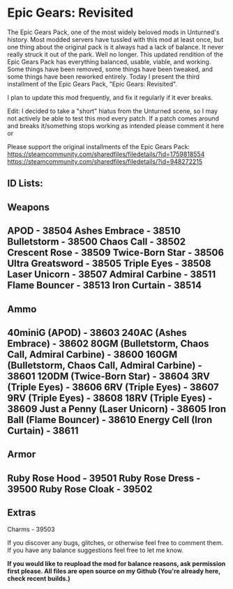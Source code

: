 # Epic Gears: Revisited
The Epic Gears Pack, one of the most widely beloved mods in Unturned's history. Most modded servers have tussled with this mod at least once, but one thing about the original pack is it always had a lack of balance. It never really struck it out of the park. Well no longer. This updated rendition of the Epic Gears Pack has everything balanced, usable, viable, and working. Some things have been removed, some things have been tweaked, and some things have been reworked entirely. Today I present the third installment of the Epic Gears Pack, "Epic Gears: Revisited".

I plan to update this mod frequently, and fix it regularly if it ever breaks.

Edit: I decided to take a "short" hiatus from the Unturned scene, so I may not actively be able to test this mod every patch. If a patch comes around and breaks it/something stops working as intended please comment it here or

Please support the original installments of the Epic Gears Pack:
https://steamcommunity.com/sharedfiles/filedetails/?id=1759818554
https://steamcommunity.com/sharedfiles/filedetails/?id=948272215

ID Lists:
--------------
Weapons
--------------
APOD - 38504
Ashes Embrace - 38510
Bulletstorm - 38500
Chaos Call - 38502
Crescent Rose - 38509
Twice-Born Star - 38506
Ultra Greatsword - 38505
Triple Eyes - 38508
Laser Unicorn - 38507
Admiral Carbine - 38511
Flame Bouncer - 38513
Iron Curtain - 38514
--------------
Ammo
--------------
40miniG (APOD) - 38603 
240AC (Ashes Embrace) - 38602
80GM (Bulletstorm, Chaos Call, Admiral Carbine) - 38600
160GM (Bulletstorm, Chaos Call, Admiral Carbine) - 38601
120DM (Twice-Born Star) - 38604
3RV (Triple Eyes) - 38606
6RV (Triple Eyes) - 38607
9RV (Triple Eyes) - 38608
18RV (Triple Eyes) - 38609
Just a Penny (Laser Unicorn) - 38605
Iron Ball (Flame Bouncer) - 38610
Energy Cell (Iron Curtain) - 38611
--------------
Armor
--------------
Ruby Rose Hood - 39501
Ruby Rose Dress - 39500
Ruby Rose Cloak - 39502
--------------
Extras
--------------
Charms - 39503

If you discover any bugs, glitches, or otherwise feel free to comment them. If you have any balance suggestions feel free to let me know. 

**If you would like to reupload the mod for balance reasons, ask permission first please. All files are open source on my Github (You're already here, check recent builds.)**
